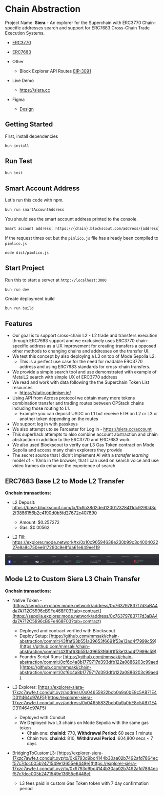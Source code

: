 # Chain Abstraction

Project Name: **Siera** - An explorer for the Superchain with ERC3770 Chain-specific addresses search and support for ERC7683 Cross-Chain Trade Execution Systems.

- [ERC3770](https://eips.ethereum.org/EIPS/eip-3770)
- [ERC7683](https://eips.ethereum.org/EIPS/eip-7683)
- Other

  - Block Explorer API Routes [EIP-3091](https://eips.ethereum.org/EIPS/eip-3091)

- Live Demo

  - https://siera.cc

- Figma
  - [Design](https://www.figma.com/design/Qry4omD6nAfqlkfH5amfFU/chain-abstraction?node-id=0-1&t=CIfH2y45fCkQuxAY-1)

## Getting Started

First, install dependencies

```sh
bun install
```

## Run Test

```sh
bun test
```

## Smart Account Address

Let's run this code with npm.

```sh
bun run smartAccountAddress
```

You should see the smart account address printed to the console.

```sh
Smart account address: https://{chain}.blockscout.com/address/{address}
```

If the request times out but the `pimlico.js` file has already been compiled to `pimlico.js`

```sh
node dist/pimlico.js
```

## Start Project

Run this to start a server at `http://localhost:3000`

```sh
bun run dev
```

Create deployment build

```sh
bun run build
```

## Features

- Our goal is to support cross-chain L2 - L2 trade and transfers execution through ERC7683 support and we exclusively uses ERC3770 chain-specific address as a UX improvement for creating transfers a opposed other methods to changing chains and addresses on the transfer UI.
- We test this concept by also deploying a L3 on top of Mode Sepolia L2.
  - This is a perfect use case for the need for readable ERC3770 address and using ERC7683 standards for cross-chain transfers.
- We provide a simple search tool and use demonstrated with example of MetalL2 search with simple UX of ERC3770 address
- We read and work with data following the the Superchain Token List resources
  - https://static.optimism.io/
- Using API from Across protocol we obtain many more tokens combination transfer and trading routes between OPStack chains including those routing to L1.
  - Example you can deposit USDC on L1 but receive ETH on L2 or L3 or another token depending on the routes
- We support log in with passkeys
- We also attempt uto se Farcaster for Log in - https://siera.cc/account
- This superhack attempts to also combine account abstraction and chain abstraction in addition to the ERC3770 and ERC7683 work.
- We also used Blockscout to verify our L3 Gas Token contract on Mode Sepolia and access many chain explorers they provide
- The secret source that I didn't implement AI with a _transfer learning_ model of ~ 10mb in the browser, that I can used on search voice and use video frames do enhance the experience of search.

## ERC7683 Base L2 to Mode L2 Transfer

**Onchain transactions:**

- L2 Deposit: https://base.blockscout.com/tx/0x9a38d2ded120017328411dc9290d3c2f3886156b2c4190d0b5fd27672c407890

  - Amount: $0.257272
  - Gas: $0.00562

- L2 Fill: https://explorer.mode.network/tx/0x10c90594638e230b99c3c400402227e9a8c750ee617290c9e8fda61e649ee119

![](./public/L2L2Transfer.png)

## Mode L2 to Custom Siera L3 Chain Transfer

**Onchain transactions:**

- Native Token - [https://sepolia.explorer.mode.network/address/0x76379783717d3aBA4da7A712C5996cB9Fe468F03?tab=contract](https://sepolia.explorer.mode.network/address/0x76379783717d3aBA4da7A712C5996cB9Fe468F03?tab=contract)

  - Deployed and contract verified with Blockscout
  - Deploy Setup: [https://github.com/mmsaki/chain-abstraction/commit/43ffaf63b551a39653f6691f53e13ad4f7999c59](https://github.com/mmsaki/chain-abstraction/commit/43ffaf63b551a39653f6691f53e13ad4f7999c59)
  - Foundry Script Runs: [https://github.com/mmsaki/chain-abstraction/commit/0cf6c4a8b1779717d393dfb122a0886203c99aed](https://github.com/mmsaki/chain-abstraction/commit/0cf6c4a8b1779717d393dfb122a0886203c99aed)

- L3 Explorer: [https://explorer-siera-17xzc7awfe.t.conduit.xyz/address/0x04655832bcb0a9a0bE8c5AB71E4D311464c97AF5](https://explorer-siera-17xzc7awfe.t.conduit.xyz/address/0x04655832bcb0a9a0bE8c5AB71E4D311464c97AF5)

  - Deployed with Conduit
  - We Deployed two L3 chains on Mode Sepolia with the same gas token
    - Chain one: **chainId**: 770, **Withdrawal Period**: 60 secs 1 minute
    - Chain two: **chainId**: 810, **Withdrawal Period**: 604,800 secs ~ 7 days

- BridgingToCustomL3: [https://explorer-siera-17xzc7awfe.t.conduit.xyz/tx/0x9793d9bc4144b30aa02b7492afd7864ecf57c7dcc005b2471549e13655e6448e](https://explorer-siera-17xzc7awfe.t.conduit.xyz/tx/0x9793d9bc4144b30aa02b7492afd7864ecf57c7dcc005b2471549e13655e6448e)

  - L3 fees paid in custom Gas Token token with 7 day confirmation period
